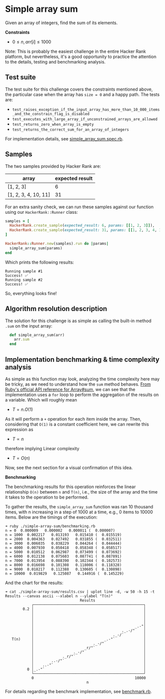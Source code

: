 # Simple array sum

Given an array of integers, find the sum of its elements.

**Constraints**

- $0 \leq n, arr[i] \leq 1000$

Note: This is probably the easiest challenge in the entire Hacker Rank platform, but nevertheless, it's a good opportunity to practice the attention to the details, testing and benchmarking analysis.

## Test suite

The test suite for this challenge covers the constraints mentioned above, the particular case when the array has `size = 0` and a happy path. The tests are:

- `test_raises_exception_if_the_input_array_has_more_than_10_000_items_and_the_constrain_flag_is_disabled`
- `test_executes_with_large_array_if_unconstrained_arrays_are_allowed`
- `test_returns_zero_when_array_is_empty`
- `test_returns_the_correct_sum_for_an_array_of_integers`

For implementation details, see [simple_array_sum.spec.rb](./array_sum.spec.rb).

## Samples

The two samples provided by Hacker Rank are:

| array                | expected result |
| -------------------- | --------------- |
| [1, 2, 3]            | 6               |
| [1, 2, 3, 4, 10, 11] | 31              |

For an extra sanity check, we can run these samples against our function using our `HackerRank::Runner` class:

```ruby
samples = [
  HackerRank.create_sample(expected_result: 6, params: [[1, 2, 3]]),
  HackerRank.create_sample(expected_result: 31, params: [[1, 2, 3, 4, 10, 11]]),
]

HackerRank::Runner.new(samples).run do |params|
  simple_array_sum(params)
end
```

Which prints the following results:

```console
Running sample #1
Success! ✅
Running sample #2
Success! ✅
```

So, everything looks fine!

## Algorithm resolution description

The solution for this challenge is as simple as calling the built-in method `.sum` on the input array:

```ruby
  def simple_array_sum(arr)
    arr.sum
  end
```

## Implementation benchmarking & time complexity analysis

As simple as this function may look, analyzing the time complexity here may be tricky, as we need to understand how the `sum` method behaves. [From Ruby's official API reference for Array#sum](https://apidock.com/ruby/Array/sum), we can see that the implementation uses a `for` loop to perform the aggregation of the results on a variable. Which will roughly mean

- $T = n.O(1)$

As it will perform a `+` operation for each item inside the array. Then, considering that `O(1)` is a constant coefficient here, we can rewrite this expression as

- $T \propto n$

therefore implying Linear complexity

- $T = O(n)$

Now, see the next section for a visual confirmation of this idea.

**Benchmarking**

The benchmarking results for this operation reinforces the linear relationship `O(n)` between `n` and `T(n)`, i.e., the size of the array and the time it takes to the operation to be performed.

To gather the results, the `simple_array_sum` function was ran 10 thousand times, with n increasing in a step of 1000 at a time, e.g., 0 items to 10000 items. Below are the timings of the execution:

```console
➜ ruby ./simple-array-sum/benchmarking.rb
n = 0  0.000009   0.000002   0.000011 (  0.000007)
n = 1000  0.002217   0.013193   0.015410 (  0.015519)
n = 2000  0.004363   0.027492   0.031855 (  0.032511)
n = 3000  0.006035   0.038229   0.044264 (  0.044444)
n = 4000  0.007930   0.050418   0.058348 (  0.058517)
n = 5000  0.010512   0.062987   0.073499 (  0.073692)
n = 6000  0.012138   0.075603   0.087741 (  0.087891)
n = 7000  0.013954   0.088390   0.102344 (  0.102573)
n = 8000  0.016698   0.101308   0.118006 (  0.118328)
n = 9000  0.018217   0.112388   0.130605 (  0.130898)
n = 10000  0.019829   0.125087   0.144916 (  0.145229)
```

And the chart for the results:

```console
➜ cat ./simple-array-sum/results.csv | uplot line -d, -w 50 -h 15 -t Results --canvas ascii --xlabel n --ylabel "T(n)"
                                  Results
            ┌──────────────────────────────────────────────────┐
        0.2 │                                                  │
            │                                                  │
            │                                                  │
            │                                                  │
            │                                              _.-"│
            │                                        ._.-/"    │
            │                                    ._-/`         │
   T(n)     │                                _.-"`             │
            │                           ._-/"                  │
            │                       _r/"`                      │
            │                  ._-/"                           │
            │             ._r/"`                               │
            │        ..-/"`                                    │
            │    ..-"`                                         │
          0 │_.-"`                                             │
            └──────────────────────────────────────────────────┘
            0                                              10000
                                     n
```

For details regarding the benchmark implementation, see [benchmark.rb](./benchmarking.rb).
